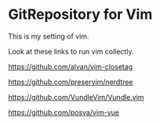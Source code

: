 # GitRepository for Vim
This is my setting of vim.

Look at these links to run vim collectly.

https://github.com/alvan/vim-closetag 

https://github.com/preservim/nerdtree 

https://github.com/VundleVim/Vundle.vim 

https://github.com/posva/vim-vue
